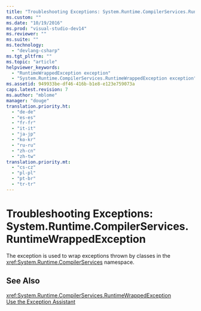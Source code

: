 ```yaml
---
title: "Troubleshooting Exceptions: System.Runtime.CompilerServices.RuntimeWrappedException | hehe"
ms.custom: ""
ms.date: "10/19/2016"
ms.prod: "visual-studio-dev14"
ms.reviewer: ""
ms.suite: ""
ms.technology: 
  - "devlang-csharp"
ms.tgt_pltfrm: ""
ms.topic: "article"
helpviewer_keywords: 
  - "RuntimeWrappedException exception"
  - "System.Runtime.CompilerServices.RuntimeWrappedException exception"
ms.assetid: 949933be-df46-416b-b1e8-e123e759073a
caps.latest.revision: 7
ms.author: "mblome"
manager: "douge"
translation.priority.ht: 
  - "de-de"
  - "es-es"
  - "fr-fr"
  - "it-it"
  - "ja-jp"
  - "ko-kr"
  - "ru-ru"
  - "zh-cn"
  - "zh-tw"
translation.priority.mt: 
  - "cs-cz"
  - "pl-pl"
  - "pt-br"
  - "tr-tr"
---
```

# Troubleshooting Exceptions: System.Runtime.CompilerServices.RuntimeWrappedException
The exception is used to wrap exceptions thrown by classes in the <xref:System.Runtime.CompilerServices> namespace.  
  
## See Also  
 <xref:System.Runtime.CompilerServices.RuntimeWrappedException>   
 [Use the Exception Assistant](../Topic/How%20to:%20Use%20the%20Exception%20Assistant.md)